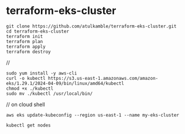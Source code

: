 # terraform-eks-cluster
```
git clone https://github.com/atulkamble/terraform-eks-cluster.git
cd terraform-eks-cluster
terraform init 
terraform plan 
terraform apply
terraform destroy 
```
//
```
sudo yum install -y aws-cli
curl -o kubectl https://s3.us-east-1.amazonaws.com/amazon-eks/1.29.1/2024-04-09/bin/linux/amd64/kubectl
chmod +x ./kubectl
sudo mv ./kubectl /usr/local/bin/
```

// on cloud shell
```
aws eks update-kubeconfig --region us-east-1 --name my-eks-cluster
```
```
kubectl get nodes
```
